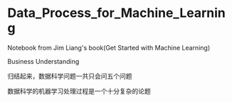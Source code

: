 # Data_Process_for_Machine_Learning

Notebook from Jim Liang's book(Get Started with Machine Learning)

Business Understanding

归结起来，数据科学问题一共只会问五个问题

数据科学的机器学习处理过程是一个十分复杂的论题
